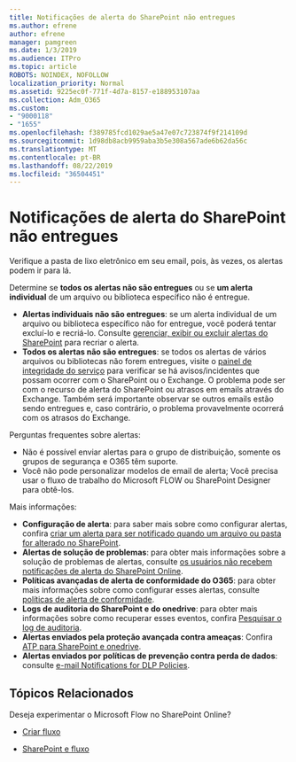 ```yaml
---
title: Notificações de alerta do SharePoint não entregues
ms.author: efrene
author: efrene
manager: pamgreen
ms.date: 1/3/2019
ms.audience: ITPro
ms.topic: article
ROBOTS: NOINDEX, NOFOLLOW
localization_priority: Normal
ms.assetid: 9225ec0f-771f-4d7a-8157-e188953107aa
ms.collection: Adm_O365
ms.custom:
- "9000118"
- "1655"
ms.openlocfilehash: f389785fcd1029ae5a47e07c723874f9f214109d
ms.sourcegitcommit: 1d98db8acb9959aba3b5e308a567ade6b62da56c
ms.translationtype: MT
ms.contentlocale: pt-BR
ms.lasthandoff: 08/22/2019
ms.locfileid: "36504451"
---
```

# <a name="sharepoint-alert-notifications-not-delivered"></a>Notificações de alerta do SharePoint não entregues

Verifique a pasta de lixo eletrônico em seu email, pois, às vezes, os alertas podem ir para lá.

Determine se **todos os alertas não são entregues** ou se **um alerta individual** de um arquivo ou biblioteca específico não é entregue.

- **Alertas individuais não são entregues**: se um alerta individual de um arquivo ou biblioteca específico não for entregue, você poderá tentar excluí-lo e recriá-lo. Consulte [gerenciar, exibir ou excluir alertas do SharePoint](https://support.office.com/article/manage-view-or-delete-sharepoint-alerts-99dfb19c-9a90-4a8c-aba1-aa8c8afb0de2?ui=en-US&rs=en-US&ad=US#ID0EAADAAA=Online) para recriar o alerta.
- **Todos os alertas não são entregues**: se todos os alertas de vários arquivos ou bibliotecas não forem entregues, visite o [painel de integridade do serviço](https://admin.microsoft.com/AdminPortal/Home#/servicehealth) para verificar se há avisos/incidentes que possam ocorrer com o SharePoint ou o Exchange. O problema pode ser com o recurso de alerta do SharePoint ou atrasos em emails através do Exchange. Também será importante observar se outros emails estão sendo entregues e, caso contrário, o problema provavelmente ocorrerá com os atrasos do Exchange.

Perguntas frequentes sobre alertas:

- Não é possível enviar alertas para o grupo de distribuição, somente os grupos de segurança e O365 têm suporte.
- Você não pode personalizar modelos de email de alerta; Você precisa usar o fluxo de trabalho do Microsoft FLOW ou SharePoint Designer para obtê-los.

Mais informações:

- **Configuração de alerta**: para saber mais sobre como configurar alertas, confira [criar um alerta para ser notificado quando um arquivo ou pasta for alterado no SharePoint](https://support.office.com/article/create-an-alert-to-get-notified-when-a-file-or-folder-changes-in-sharepoint-e5a79e7b-a146-46da-a9ef-d65409ba8918).
- **Alertas de solução de problemas**: para obter mais informações sobre a solução de problemas de alertas, consulte [os usuários não recebem notificações de alerta do SharePoint Online](https://docs.microsoft.com/sharepoint/support/sites/no-alert-notifications).
- **Políticas avançadas de alerta de conformidade do O365**: para obter mais informações sobre como configurar esses alertas, consulte [políticas de alerta de conformidade](https://docs.microsoft.com/office365/securitycompliance/alert-policies).
- **Logs de auditoria do SharePoint e do onedrive**: para obter mais informações sobre como recuperar esses eventos, confira [Pesquisar o log de auditoria](https://docs.microsoft.com/office365/securitycompliance/search-the-audit-log-in-security-and-compliance#search-the-audit-log).
- **Alertas enviados pela proteção avançada contra ameaças**: Confira [ATP para SharePoint e onedrive](https://docs.microsoft.com/office365/securitycompliance/atp-for-spo-odb-and-teams).
- **Alertas enviados por políticas de prevenção contra perda de dados**: consulte [e-mail Notifications for DLP Policies](https://docs.microsoft.com/office365/securitycompliance/use-notifications-and-policy-tips).

## <a name="related-topics"></a>Tópicos Relacionados

Deseja experimentar o Microsoft Flow no SharePoint Online?

- [Criar fluxo](https://support.office.com/article/create-a-flow-for-a-list-or-library-in-sharepoint-online-or-onedrive-for-business-a9c3e03b-0654-46af-a254-20252e580d01)

- [SharePoint e fluxo](https://flow.microsoft.com/en-us/blog/sharepoint-and-flow/)
